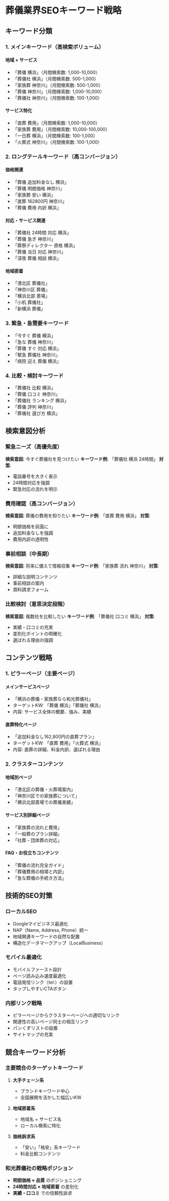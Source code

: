 # 葬儀業界SEOキーワード戦略

## キーワード分類

### 1. メインキーワード（高検索ボリューム）
#### 地域 + サービス
- 「葬儀 横浜」（月間検索数: 1,000-10,000）
- 「葬儀社 横浜」（月間検索数: 500-1,000）
- 「家族葬 神奈川」（月間検索数: 500-1,000）
- 「葬儀 神奈川」（月間検索数: 1,000-10,000）
- 「葬儀社 神奈川」（月間検索数: 100-1,000）

#### サービス特化
- 「直葬 費用」（月間検索数: 1,000-10,000）
- 「家族葬 費用」（月間検索数: 10,000-100,000）
- 「一日葬 横浜」（月間検索数: 100-1,000）
- 「火葬式 神奈川」（月間検索数: 100-1,000）

### 2. ロングテールキーワード（高コンバージョン）
#### 価格関連
- 「葬儀 追加料金なし 横浜」
- 「葬儀 明朗価格 神奈川」
- 「家族葬 安い 横浜」
- 「直葬 162800円 神奈川」
- 「葬儀 費用 内訳 横浜」

#### 対応・サービス関連
- 「葬儀社 24時間 対応 横浜」
- 「葬儀 急ぎ 神奈川」
- 「葬祭ディレクター 資格 横浜」
- 「葬儀 当日 対応 神奈川」
- 「深夜 葬儀 相談 横浜」

#### 地域密着
- 「港北区 葬儀社」
- 「神奈川区 葬儀」
- 「横浜北部 斎場」
- 「小机 葬儀社」
- 「新横浜 葬儀」

### 3. 緊急・急需要キーワード
- 「今すぐ 葬儀 横浜」
- 「急な 葬儀 神奈川」
- 「葬儀 すぐ 対応 横浜」
- 「緊急 葬儀社 神奈川」
- 「病院 迎え 葬儀 横浜」

### 4. 比較・検討キーワード
- 「葬儀社 比較 横浜」
- 「葬儀 口コミ 神奈川」
- 「葬儀社 ランキング 横浜」
- 「葬儀 評判 神奈川」
- 「葬儀社 選び方 横浜」

## 検索意図分析

### 緊急ニーズ（高優先度）
**検索意図**: 今すぐ葬儀社を見つけたい
**キーワード例**: 「葬儀社 横浜 24時間」
**対策**: 
- 電話番号を大きく表示
- 24時間対応を強調
- 緊急対応の流れを明示

### 費用確認（高コンバージョン）
**検索意図**: 葬儀の費用を知りたい
**キーワード例**: 「直葬 費用 横浜」
**対策**:
- 明朗価格を前面に
- 追加料金なしを強調
- 費用内訳の透明性

### 事前相談（中長期）
**検索意図**: 将来に備えて情報収集
**キーワード例**: 「家族葬 流れ 神奈川」
**対策**:
- 詳細な説明コンテンツ
- 事前相談の案内
- 資料請求フォーム

### 比較検討（意思決定段階）
**検索意図**: 複数社を比較したい
**キーワード例**: 「葬儀社 口コミ 横浜」
**対策**:
- 実績・口コミの充実
- 差別化ポイントの明確化
- 選ばれる理由の強調

## コンテンツ戦略

### 1. ピラーページ（主要ページ）
#### メインサービスページ
- 「横浜の葬儀・家族葬なら和光葬儀社」
- ターゲットKW: 「葬儀 横浜」「葬儀社 横浜」
- 内容: サービス全体の概要、強み、実績

#### 直葬特化ページ
- 「追加料金なし162,800円の直葬プラン」
- ターゲットKW: 「直葬 費用」「火葬式 横浜」
- 内容: 直葬の詳細、料金内訳、選ばれる理由

### 2. クラスターコンテンツ
#### 地域別ページ
- 「港北区の葬儀・火葬場案内」
- 「神奈川区での家族葬について」
- 「横浜北部斎場での葬儀実績」

#### サービス別詳細ページ
- 「家族葬の流れと費用」
- 「一般葬のプラン詳細」
- 「社葬・団体葬の対応」

#### FAQ・お役立ちコンテンツ
- 「葬儀の流れ完全ガイド」
- 「葬儀費用の相場と内訳」
- 「急な葬儀の手続き方法」

## 技術的SEO対策

### ローカルSEO
- Googleマイビジネス最適化
- NAP（Name, Address, Phone）統一
- 地域関連キーワードの自然な配置
- 構造化データマークアップ（LocalBusiness）

### モバイル最適化
- モバイルファースト設計
- ページ読み込み速度最適化
- 電話発信リンク（tel:）の設置
- タップしやすいCTAボタン

### 内部リンク戦略
- ピラーページからクラスターページへの適切なリンク
- 関連性の高いページ同士の相互リンク
- パンくずリストの設置
- サイトマップの充実

## 競合キーワード分析

### 主要競合のターゲットキーワード
1. **大手チェーン系**
   - ブランドキーワード中心
   - 全国展開を活かした幅広いKW

2. **地域密着系**
   - 地域名 + サービス名
   - ローカル検索に特化

3. **価格訴求系**
   - 「安い」「格安」系キーワード
   - 料金比較コンテンツ

### 和光葬儀社の戦略ポジション
- **明朗価格 × 品質** のポジショニング
- **24時間対応 × 地域密着** の差別化
- **実績・口コミ** での信頼性訴求 